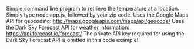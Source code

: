 Simple command line program to retrieve the temperature at a location.
Simply type node app.js, followed by your zip code.
Uses the Google Maps API for geocoding: http://maps.googleapis.com/maps/api/geocode/
Uses the Dark Sky Forecast API for weather information: https://api.forecast.io/forecast/
The private API key required for using the Dark Sky Forecast API is omitted in this code example!